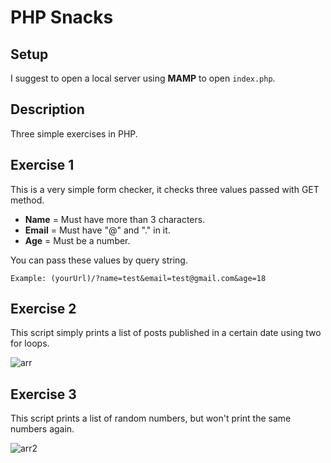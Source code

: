 # PHP Snacks

## Setup
I suggest to open a local server using **MAMP** to open ```index.php```.

## Description
Three simple exercises in PHP.

## Exercise 1
This is a very simple form checker, it checks three values passed with GET method.

- **Name** = Must have more than 3 characters.
- **Email** = Must have "@" and "." in it.
- **Age** = Must be a number.

You can pass these values by query string.
```
Example: (yourUrl)/?name=test&email=test@gmail.com&age=18
```

## Exercise 2
This script simply prints a list of posts published in a certain date using two for loops.

![arr](https://user-images.githubusercontent.com/85038274/151708886-df8d5171-72e6-45d2-bd4f-a6005df1a6fd.PNG)

## Exercise 3
This script prints a list of random numbers, but won't print the same numbers again.

![arr2](https://user-images.githubusercontent.com/85038274/151708901-0990a6bf-d3e2-4782-b453-cdd8eca46dab.PNG)
